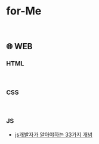 # for-Me

<br />

## 🌐 WEB

### HTML

<br />

### CSS

<br />

### JS

- [js개발자가 알아야하는 33가지 개념](https://github.com/yjs03057/33-js-concepts)
